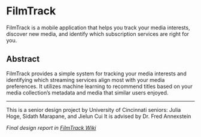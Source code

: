 # FilmTrack
FilmTrack is a mobile application that helps you track your media interests, discover new media, and identify which subscription services are right for you.

## Abstract
FilmTrack provides a simple system for tracking your media interests and identifying which streaming services align most with your media preferences. It utilizes machine learning to recommend titles based on your media collection’s metadata and media that similar users enjoyed.

---

This is a senior design project by University of Cincinnati seniors: Julia Hoge, Sidath Marapane, and Jielun Cui
It is advised by Dr. Fred Annexstein

*Final design report in [FilmTrack Wiki](https://github.com/17hogeju/film-track/wiki/Final-Design-Report)*


